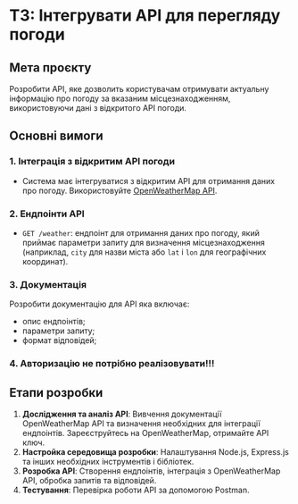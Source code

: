 # ТЗ: Інтегрувати API для перегляду погоди

## Мета проєкту
Розробити API, яке дозволить користувачам отримувати актуальну інформацію про погоду за вказаним місцезнаходженням, використовуючи дані з відкритого API погоди.

## Основні вимоги

### 1. Інтеграція з відкритим API погоди
- Система має інтегруватися з відкритим API для отримання даних про погоду. Використовуйте [OpenWeatherMap API](https://openweathermap.org/api).

### 2. Ендпоінти API
- `GET /weather`: ендпоінт для отримання даних про погоду, який приймає параметри запиту для визначення місцезнаходження (наприклад, `city` для назви міста або `lat` і `lon` для географічних координат).

### 3. Документація
Розробити документацію для API яка включає:
  - опис ендпоінтів;
  - параметри запиту; 
  - формат відповідей;

### 4. Авторизацію не потрібно реалізовувати!!!

## Етапи розробки

1. **Дослідження та аналіз API**: Вивчення документації OpenWeatherMap API та визначення необхідних для інтеграції ендпоінтів. Зареєструйтесь на OpenWeatherMap, отримайте API ключ.
2. **Настройка середовища розробки**: Налаштування Node.js, Express.js та інших необхідних інструментів і бібліотек.
3. **Розробка API**: Створення ендпоінтів, інтеграція з OpenWeatherMap API, обробка запитів та відповідей.
4. **Тестування**: Перевірка роботи API за допомогою Postman.
